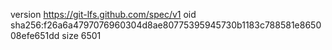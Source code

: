 version https://git-lfs.github.com/spec/v1
oid sha256:f26a6a4797076960304d8ae80775395945730b1183c788581e865008efe651dd
size 6501
